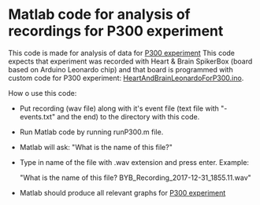 # Matlab code for analysis of recordings for P300 experiment

This code is made for analysis of data for [P300 experiment](https://backyardbrains.com/experiments/p300)
This code expects that experiment was recorded with Heart & Brain SpikerBox (board based on Arduino Leonardo chip) and that board is programmed with custom code for P300 experiment:  [HeartAndBrainLeonardoForP300.ino](Arduino%20Code/HeartAndBrainLeonardoForP300/HeartAndBrainLeonardoForP300.ino). 

How o use this code:
- Put recording (wav file) along with it's event file (text file with "-events.txt" and the end) to the directory with this code.
- Run Matlab code by running runP300.m file.
- Matlab will ask: "What is the name of this file?"
- Type in name of the file with .wav extension and press enter. Example:

  "What is the name of this file? BYB_Recording_2017-12-31_1855.11.wav"
  
- Matlab should produce all relevant graphs for [P300 experiment](https://backyardbrains.com/experiments/p300)
 
 
